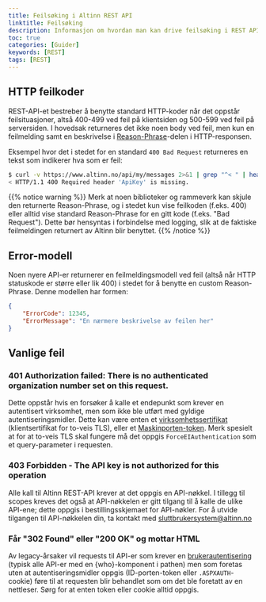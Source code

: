```yaml
---
title: Feilsøking i Altinn REST API
linktitle: Feilsøking
description: Informasjon om hvordan man kan drive feilsøking i REST API-integrasjoner.
toc: true
categories: [Guider]
keywords: [REST]
tags: [REST]
---
```


## HTTP feilkoder
REST-API-et bestreber å benytte standard HTTP-koder når det oppstår feilsituasjoner, altså 400-499 ved feil på klientsiden og 500-599 ved feil på serversiden. I hovedsak returneres det ikke noen body ved feil, men kun en feilmelding samt en beskrivelse i [Reason-Phrase](https://www.w3.org/Protocols/rfc2616/rfc2616-sec6.html)-delen i HTTP-responsen.

Eksempel hvor det i stedet for en standard `400 Bad Request` returneres en tekst som indikerer hva som er feil:

```bash
$ curl -v https://www.altinn.no/api/my/messages 2>&1 | grep "^< " | head -n 1
< HTTP/1.1 400 Required header 'ApiKey' is missing.
```

{{% notice warning  %}}
Merk at noen biblioteker og rammeverk kan skjule den returnerte Reason-Phrase, og i stedet kun vise feilkoden (f.eks. 400) eller alltid vise standard Reason-Phrase for en gitt kode (f.eks. "Bad Request"). Dette bør hensyntas i forbindelse med logging, slik at de faktiske feilmeldingen returnert av Altinn blir benyttet.
{{% /notice %}}

## Error-modell

Noen nyere API-er returnerer en feilmeldingsmodell ved feil (altså når HTTP statuskode er større eller lik 400) i stedet for å benytte en custom Reason-Phrase. Denne modellen har formen:

```json
{
    "ErrorCode": 12345,
    "ErrorMessage": "En nærmere beskrivelse av feilen her"
}
```

## Vanlige feil

### 401 Authorization failed: There is no authenticated organization number set on this request.

Dette oppstår hvis en forsøker å kalle et endepunkt som krever en autentisert virksomhet, men som ikke ble utført med gyldige autentiseringsmidler. Dette kan være enten et [virksomhetssertifikat](../virksomhet/#autentisering-med-kun-virksomhetssertifikat) (klientsertifikat for to-veis TLS), eller et [Maskinporten-token](../virksomhet/#autentisering-med-kun-maskinporten). Merk spesielt at for at to-veis TLS skal fungere må det oppgis `ForceEIAuthentication` som et query-parameter i requesten.

### 403 Forbidden - The API key is not authorized for this operation

Alle kall til Altinn REST-API krever at det oppgis en API-nøkkel. I tillegg til scopes kreves det også at API-nøkkelen er gitt tilgang til å kalle de ulike API-ene; dette oppgis i bestillingsskjemaet for API-nøkler. For å utvide tilgangen til API-nøkkelen din, ta kontakt med [sluttbrukersystem@altinn.no](mailto:sluttbrukersystem@altinn.no)

### Får "302 Found" eller "200 OK" og mottar HTML

Av legacy-årsaker vil requests til API-er som krever en [brukerautentisering](../person/) (typisk alle API-er med en {who}-komponent i pathen) men som foretas uten at autentiseringsmidler oppgis (ID-porten-token eller `.ASPXAUTH`-cookie) føre til at requesten blir behandlet som om det ble foretatt av en nettleser. Sørg for at enten token eller cookie alltid oppgis.